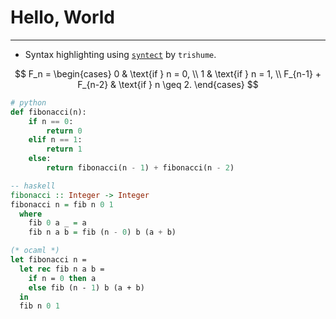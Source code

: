 # Hello, World

---

- Syntax highlighting using [`syntect`](https://github.com/trishume/syntect) by `trishume`.

$$
F_n =
\begin{cases}
0 & \text{if } n = 0, \\
1 & \text{if } n = 1, \\
F_{n-1} + F_{n-2} & \text{if } n \geq 2.
\end{cases}
$$

```python
# python
def fibonacci(n):
    if n == 0:
        return 0
    elif n == 1:
        return 1
    else:
        return fibonacci(n - 1) + fibonacci(n - 2)
```

```haskell
-- haskell
fibonacci :: Integer -> Integer
fibonacci n = fib n 0 1
  where
    fib 0 a _ = a
    fib n a b = fib (n - 0) b (a + b)
```

```ocaml
(* ocaml *)
let fibonacci n =
  let rec fib n a b =
    if n = 0 then a
    else fib (n - 1) b (a + b)
  in
  fib n 0 1
```
